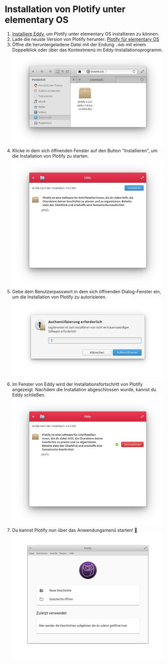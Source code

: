 # Installation von Plotify unter elementary OS

1. [Installiere Eddy](install-eddy.md), um Plotify unter elementary OS installieren zu können.
2. Lade die neuste Version von Plotify herunter: [Plotify für elementary OS](https://github.com/plotify/plotify/releases/download/v0.2.0-alpha.5/plotify-0.2.0-alpha.5-linux-amd64.deb)
3. Öffne die heruntergeladene Datei mit der Endung `.deb` mit einem Doppelklick oder über das Kontextmenü im Eddy-Installationsprogramm.<br />![](open-deb.png)
4. Klicke in dem sich öffnenden Fenster auf den Button "Installieren", um die Installation von Plotify zu starten.<br />![](eddy.png)
5. Gebe dein Benutzerpasswort in dem sich öffnenden Dialog-Fenster ein, um die Installation von Plotify zu autorisieren.<br />![](authentication-plotify.png)
6. Im Fenster von Eddy wird der Installationsfortschritt von Plotify angezeigt.
   Nachdem die Installation abgeschlossen wurde, kannst du Eddy schließen.<br />
   ![](installed.png)
7. Du kannst Plotify nun über das Anwendungsmenü starten! :tada:<br />![](started.png)
